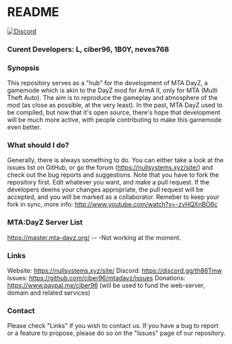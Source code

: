 # README #
[![Discord][discord-shield]][discord-link]


### Curent Developers: L, ciber96, 1B0Y, neves768 ###

### Synopsis ###
This repository serves as a "hub" for the development of MTA DayZ, a gamemode which is akin to the DayZ mod for ArmA II, only for MTA (Multi Theft Auto).
The aim is to reproduce the gameplay and atmosphere of the mod (as close as possible, at the very least). 
In the past, MTA DayZ used to be compiled, but now that it's open source, there's hope that development will be much more active, with people contributing
to make this gamemode even better.

### What should I do? ###
Generally, there is always something to do. You can either take a look at the issues list on GitHub, or go the forum (https://nullsystems.xyz/site/) and check out the
bug reports and suggestions. Note that you have to fork the repository first. Edit whatever you want, and make a pull request. If the developers deems your
changes appropriate, the pull request will be accepted, and you will be marked as a collaborator.
Remeber to keep your fork in sync, more info: http://www.youtube.com/watch?v=-zvHQXnBO6c

### MTA:DayZ Server List ###
https://master.mta-dayz.org/ --  -Not working at the moment.


### Links ###
Website: https://nullsystems.xyz/site/
Discord: https://discord.gg/th86Tmw
Issues: https://github.com/ciber96/mtadayz/issues
Donations: https://www.paypal.me/ciber96 (will be used to fund the web-server, domain and related services)


### Contact ###
Please check "Links" if you wish to contact us. If you have a bug to report or a feature to propose, please do so on the "Issues" page of our repository.



[discord-shield]: https://img.shields.io/discord/283776441450102785.svg?style=flat-square "Discord Server"
[discord-link]: https://discordapp.com/invite/aj8kJsM